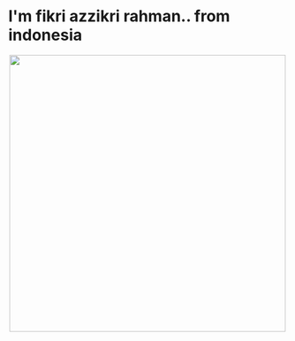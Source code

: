<h1>I'm fikri azzikri rahman.. from indonesia</h1>
<p align=center>
  <img src="https://media.giphy.com/media/3o7TKpVj5lCPd3CtPi/giphy.gif?cid=ecf05e47yocg5eyr26nq1mqk24aaxs3ao46h4jfahnafek1o&ep=v1_gifs_search&rid=giphy.gif&ct=g" width="500">
<br><br>
</p>
<!--
**Fizitos/Fizitos** is a ✨ _special_ ✨ repository because its `README.md` (this file) appears on your GitHub profile.
-->
